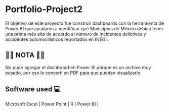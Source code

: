 # Portfolio-Project2
El objetivo de este proyecto fue construír dashboards con la herramienta de Power BI que ayudaron a identificar qué Municipios de México debían tener una prima más alta de acuerdo al número de incidentes delictivos y accidentes automovilísticos reportados en INEGI.

## 🚨🚨 NOTA 🚨🚨
No pude agregar el dashboard en Power BI porque es un archivo muy pesado, por eso lo convertí en PDF para que puedan visualizarlo.

## Software used 💻
Microsoft Excel |
Power Point |
R |
Power BI |

